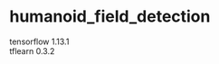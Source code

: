 # humanoid_field_detection

tensorflow                          1.13.1    
tflearn                             0.3.2   
